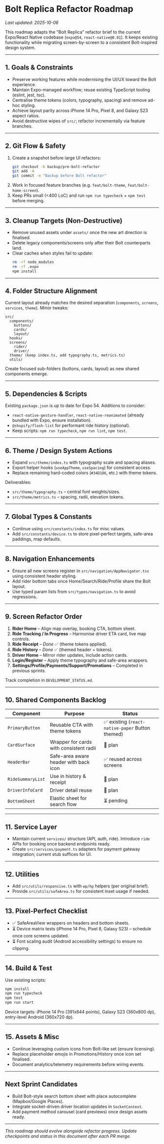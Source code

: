 # Bolt Replica Refactor Roadmap

_Last updated: 2025-10-06_

This roadmap adapts the "Bolt Replica" refactor brief to the current Expo/React Native codebase (`expo@54`, `react-native@0.81`). It keeps existing functionality while migrating screen-by-screen to a consistent Bolt-inspired design system.

---

## 1. Goals & Constraints

- Preserve working features while modernising the UI/UX toward the Bolt experience.
- Maintain Expo-managed workflow; reuse existing TypeScript tooling (eslint, jest, tsc).
- Centralise theme tokens (colors, typography, spacing) and remove ad-hoc styling.
- Achieve layout parity across iPhone 14 Pro, Pixel 8, and Galaxy S23 aspect ratios.
- Avoid destructive wipes of `src/`; refactor incrementally via feature branches.

---

## 2. Git Flow & Safety

1. Create a snapshot before large UI refactors:
   ```bash
   git checkout -b backup/pre-bolt-refactor
   git add -A
   git commit -m "Backup before Bolt refactor"
   ```
2. Work in focused feature branches (e.g. `feat/bolt-theme`, `feat/bolt-home-screen`).
3. Keep PRs small (<400 LoC) and run `npm run typecheck` + `npm test` before merging.

---

## 3. Cleanup Targets (Non-Destructive)

- Remove unused assets under `assets/` once the new art direction is finalised.
- Delete legacy components/screens only after their Bolt counterparts land.
- Clear caches when styles fail to update:
  ```bash
  rm -rf node_modules
  rm -rf .expo
  npm install
  ```

---

## 4. Folder Structure Alignment

Current layout already matches the desired separation (`components`, `screens`, `services`, `theme`). Minor tweaks:

```
src/
  components/
    buttons/
    cards/
    layout/
  hooks/
  screens/
    rider/
    driver/
  theme/ (keep index.ts, add typography.ts, metrics.ts)
  utils/
```

Create focused sub-folders (buttons, cards, layout) as new shared components emerge.

---

## 5. Dependencies & Scripts

Existing `package.json` is up to date for Expo 54. Additions to consider:

- `react-native-gesture-handler`, `react-native-reanimated` (already bundled with Expo, ensure installation).
- `@shopify/flash-list` for performant ride history (optional).
- Keep scripts: `npm run typecheck`, `npm run lint`, `npm test`.

---

## 6. Theme / Design System Actions

- Expand `src/theme/index.ts` with typography scale and spacing aliases.
- Export helper hooks (`useAppTheme`, `useSpacing`) for consistent access.
- Replace remaining hard-coded colors (`#34D186`, etc.) with theme tokens.

Deliverables:
- `src/theme/typography.ts` – central font weights/sizes.
- `src/theme/metrics.ts` – spacing, radii, elevation tokens.

---

## 7. Global Types & Constants

- Continue using `src/constants/index.ts` for misc values.
- Add `src/constants/device.ts` to store pixel-perfect targets, safe-area paddings, map defaults.

---

## 8. Navigation Enhancements

- Ensure all new screens register in `src/navigation/AppNavigator.tsx` using consistent header styling.
- Add rider bottom tabs once Home/Search/Ride/Profile share the Bolt layout.
- Use typed param lists from `src/types/navigation.ts` to avoid regressions.

---

## 9. Screen Refactor Order

1. **Rider Home** – Align map overlay, booking CTA, bottom sheet.
2. **Ride Tracking / In Progress** – Harmonise driver ETA card, live map controls.
3. **Ride Receipt** – _Done_ ✅ (theme tokens applied).
4. **Ride History** – _Done_ ✅ (themed header + tokens).
5. **Driver Home** – Mirror rider updates, include action cards.
6. **Login/Register** – Apply theme typography and safe-area wrappers.
7. **Settings/Profile/Payments/Support/Promotions** – Completed in previous sprints.

Track completion in `DEVELOPMENT_STATUS.md`.

---

## 10. Shared Components Backlog

| Component            | Purpose                                | Status |
|----------------------|-----------------------------------------|--------|
| `PrimaryButton`      | Reusable CTA with theme tokens          | ✅ existing (`react-native-paper` Button themed)
| `CardSurface`        | Wrapper for cards with consistent radii | 🔄 plan | 
| `HeaderBar`          | Safe-area aware header with back icon   | ✅ reused across screens
| `RideSummaryList`    | Use in history & receipt                | 🔄 plan |
| `DriverInfoCard`     | Driver detail reuse                     | 🔄 plan |
| `BottomSheet`        | Elastic sheet for search flow           | ⏳ pending |

---

## 11. Service Layer

- Maintain current `services/` structure (API, auth, ride). Introduce `ride` APIs for booking once backend endpoints ready.
- Create `src/services/payment.ts` adapters for payment gateway integration; current stub suffices for UI.

---

## 12. Utilities

- Add `src/utils/responsive.ts` with `wp/hp` helpers (per original brief).
- Provide `src/utils/safeArea.ts` for consistent inset usage if needed.

---

## 13. Pixel-Perfect Checklist

- ✅ SafeAreaView wrappers on headers and bottom sheets.
- ⏳ Device matrix tests (iPhone 14 Pro, Pixel 8, Galaxy S23) – schedule once core screens updated.
- ⏳ Font scaling audit (Android accessibility settings) to ensure no clipping.

---

## 14. Build & Test

Use existing scripts:

```bash
npm install
npm run typecheck
npm test
npm run start
```

Device targets: iPhone 14 Pro (391x844 points), Galaxy S23 (360x800 dp), entry-level Android (360x720 dp).

---

## 15. Assets & Misc

- Continue leveraging custom icons from Bolt-like set (ensure licensing).
- Replace placeholder emojis in Promotions/History once icon set finalised.
- Document analytics/telemetry requirements before wiring events.

---

## Next Sprint Candidates

- Build Bolt-style search bottom sheet with place autocomplete (Mapbox/Google Places).
- Integrate socket-driven driver location updates in `SocketContext`.
- Add payment method carousel (card previews) once design assets ready.

---

_This roadmap should evolve alongside refactor progress. Update checkpoints and status in this document after each PR merge._
